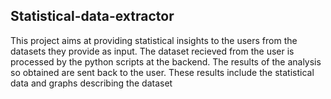 ## Statistical-data-extractor
This project aims at providing statistical insights to the users from the datasets they provide as input.
The dataset recieved from the user is processed by the python scripts at the backend.
The results of the analysis so obtained are sent back to the user.
These results include the statistical data and graphs describing the dataset


